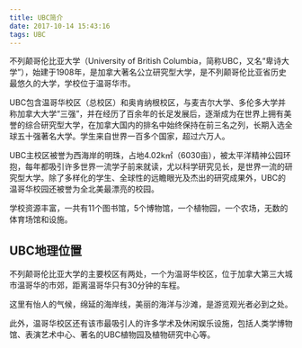 ```yaml
---
title: UBC简介
date: 2017-10-14 15:43:16
tags: UBC
---
```


不列颠哥伦比亚大学（University of British Columbia，简称UBC，又名“卑诗大学”），始建于1908年，是加拿大著名公立研究型大学，是不列颠哥伦比亚省历史最悠久的大学，学校位于温哥华市。

UBC包含温哥华校区（总校区）和奥肯纳根校区，与麦吉尔大学、多伦多大学并称加拿大大学“三强”，并在经历了百余年的长足发展后，逐渐成为在世界上拥有美誉的综合研究型大学，在加拿大国内的排名中始终保持在前三名之列，长期入选全球五十强著名大学。学生来自世界一百多个国家，超过六万人。

UBC主校区被誉为西海岸的明珠，占地4.02k㎡（6030亩），被太平洋精神公园环抱，每年都吸引许多世界一流学子前来就读，尤以科学研究见长，是世界一流的研究型大学。除了多样化的学生、全球性的远瞻眼光及杰出的研究成果外，UBC的温哥华校园还被誉为全北美最漂亮的校园。

学校资源丰富，一共有11个图书馆，5个博物馆，一个植物园，一个农场，无数的体育场馆和设施。

UBC地理位置
---
不列颠哥伦比亚大学的主要校区有两处，一个为温哥华校区，位于加拿大第三大城市温哥华的市郊，距离温哥华只有30分钟的车程。


这里有怡人的气候，绵延的海岸线，美丽的海洋与沙滩，是游览观光者必到之处。

此外，温哥华校区还有该市最吸引人的许多学术及休闲娱乐设施，包括人类学博物馆、表演艺术中心、著名的UBC植物园及植物研究中心等。

